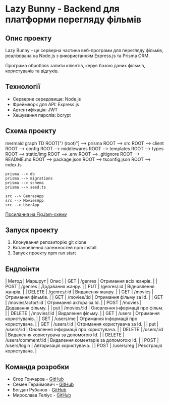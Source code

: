 # Lazy Bunny - Backend для платформи перегляду фільмів

## Опис проекту

Lazy Bunny – це серверна частина веб-програми для перегляду фільмів, реалізована на Node.js з використанням Express.js та Prisma ORM.

Програма обробляє запити клієнтів, керує базою даних фільмів, користувачів та відгуків.

## Технології  

- Серверне середовище: Node.js
- Фреймворк для API: Express.js   
- Автентифікація: JWT
- Хешування паролів: bcrypt

## Схема проекту

 mermaid
    graph TD
    ROOT["/ (root)"] --> prisma
    ROOT --> src
    ROOT --> client
    ROOT --> config
    ROOT --> middlewares
    ROOT --> templates
    ROOT --> types
    ROOT --> static/img
    ROOT --> .env
    ROOT --> .gitignore
    ROOT --> README.md
    ROOT --> package.json
    ROOT --> tsconfig.json
    ROOT --> index.ts

    prisma --> db
    prisma --> migrations
    prisma --> schema
    prisma --> seed.ts

    src --> GenresApp
    src --> MoviesApp
    src --> UserApp

[Посилання на FigJam-схему](https://www.figma.com/board/UbgQAU8TwanZH2Pac5Rrbo/LazyBunny-BackEnd-Scheme?node-id=0-1&t=m0giMnyBWQRT1mkY-1)

## Запуск проекту 

1. Клонування репозиторію git clone
2. Встановлення залежностей npm install
3. Запуск проекту npm run start

## Ендпоінти

| Метод      | Маршрут                | Опис |
| GET | /genres | Отримання всіх жанрів. |
| POST | /genres | Додавання жанру. |
| PUT | /genres/:id | Відновлення жанрів. |
| DELETE | /genres/:id | Видалення жанру. |
| GET | /movies | Отримання фільмів. |
| GET | /movies/:id | Отримання фільму за Id. |
| GET | /movies/actor/:id | Отримання актора за Id. |
| POST | /movies | Додавання фільму. |
| put | /movies/:id | Оновлення інформації про фільм. |
| DELETE | /movies/:id | Видалення фільму. |
| GET | /users | Отримання користувачів. |
| GET | /users/me | Отримання інформації про користувача. |
| GET | /users/:id | Отримання користувача за Id. |
| put | /users/:id | Оновлення інформації про користувача. |
| DELETE | /users/:id | Видалення користувача за допомогою Id. |
| DELETE | /users/comment/:id | Видалення коментарів за допомогою Id. |
| POST | /users/login | Авторизація користувача. |
| POST | /users/reg | Реєстрація користувача. |

## Команда розробки

- Єгор Гончаров - [GitHub](https://github.com/YehorHoncharov)
- Семен Гераймович - [GitHub](https://github.com/arman455)
- Богдан Рубанов - [GitHub](https://github.com/BohdanRubanov)
- Мирослава Теліус - [GitHub](https://github.com/AsolaRim)